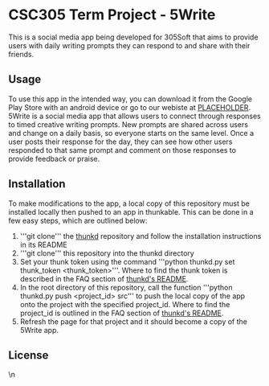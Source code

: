 # CSC305 Term Project - 5Write
This is a social media app being developed for 305Soft that aims to provide users with daily writing prompts they can respond to and share with their friends.
## Usage
To use this app in the intended way, you can download it from the Google Play Store with an android device or go to our webiste at [PLACEHOLDER](). 5Write is a social media app that allows users to connect through responses to timed creative writing prompts. New prompts are shared across users and change on a daily basis, so everyone starts on the same level. Once a user posts their response for the day, they can see how other users responded to that same prompt and comment on those responses to provide feedback or praise. 
## Installation 
To make modifications to the app, a local copy of this repository must be installed locally then pushed to an app in thunkable. This can be done in a few easy steps, which are outlined below:
1. '''git clone''' the [thunkd](https://github.com/SupurCalvinHiggins/thunkd) repository and follow the installation instructions in its README
2. '''git clone''' this repository into the thunkd directory
3. Set your thunk token using the command '''python thunkd.py set thunk_token <thunk_token>'''. Where to find the thunk token is described in the FAQ section of [thunkd's README](https://github.com/SupurCalvinHiggins/thunkd/blob/main/README.md).
4. In the root directory of this repository, call the function '''python thunkd.py push <project_id> src''' to push the local copy of the app onto the project with the specified project_id. Where to find the project_id is outlined in the FAQ section of [thunkd's README](https://github.com/SupurCalvinHiggins/thunkd/blob/main/README.md).
5. Refresh the page for that project and it should become a copy of the 5Write app.
## License
\n
